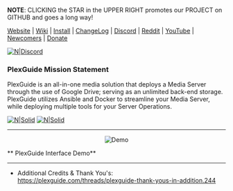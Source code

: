 **NOTE**:  CLICKING the STAR in the UPPER RIGHT promotes our PROJECT on GITHUB and goes a long way!

[Website](https://plexguide.com) | [Wiki](https://wiki.plexguide.com) | [Install](https://plexguide.com/threads/plexguide-install-instructions.243/) | [ChangeLog](https://github.com/Admin9705/PlexGuide.com-The-Awesome-Plex-Server/blob/Version-5/ChangeLog.md) | [Discord]() | [Reddit](https://www.reddit.com/r/plexguide/) | [YouTube](https://plexguide.com/threads/youtube-videos.436/) | [Newcomers](https://plexguide.com/threads/for-pg-newcomers.653/) | [Donate](https://plexguide.com/dbtech-donate/monthly-developer-costs.1/donate)

[![N|Discord](https://plexguide.com/pics/github/discord.png)](https://plexguide.com/threads/plexguide-discord-information.471/)



### PlexGuide Mission Statement ###

PlexGuide is an all-in-one media solution that deploys a Media Server through the use of Google Drive; serving as an unlimited back-end storage. PlexGuide utilizes Ansible and Docker to streamline your Media Server, while deploying multiple tools for your Server Operations.

[![N|Solid](https://camo.githubusercontent.com/348b82630f4f5be3c775c9caed3bb5765b0b3018/687474703a2f2f692e696d6775722e636f6d2f785370773438322e706e67)](https://plexguide.com/forums/pg-scripting.94/) [![N|Solid](https://camo.githubusercontent.com/653f9f8e115242dddb8f6282d17c8ef550844294/687474703a2f2f692e696d6775722e636f6d2f6d464f304f75582e706e67)](https://plexguide.com/forums/development.14/)

----------------------------------------------------------------------
<p align="center">
  <img src="https://plexguide.com/demo40.png" alt="Demo"/>
</p>
** PlexGuide Interface Demo**

---------------------------------
- Additional Credits & Thank You's: https://plexguide.com/threads/plexguide-thank-yous-in-addition.244
